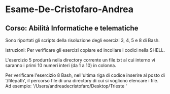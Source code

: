 # Esame-De-Cristofaro-Andrea
## Corso: Abilità Informatiche e telematiche

Sono riportati gli scripts della risoluzione degli esercizi 3, 4, 5 e 8 di Bash. 

Istruzioni:
Per verificare gli esercizi copiare ed incollare i codici nella SHELL. 

L'esercizio 5 produrrà nella directory corrente un file.txt al cui interno vi saranno i primi 10 numeri interi (da 1 a 10) in colonna. 

Per verificare l'esercizio 8 Bash, nell'ultima riga di codice inserire al posto di '/filepath', il percorso file di una directory di cui si vogliono elencare i file. Ad esempio: '/Users/andreadecristofaro/Desktop/Trieste '

